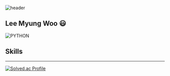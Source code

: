 

![header](https://capsule-render.vercel.app/api?type=cylinder&color=gradient&height=200&section=header&text=Welcome!%20&fontSize=90&TextBg=True&animation=fadeIn&fontcolor=ffffff&desc=Hi%20%I'm%20%20Fishphobia&descAlignY=75)

## Lee Myung Woo 😃
![PYTHON](https://img.shields.io/badge/Python-3776AB.svg?&style=for-the-badge&logo=Python&logoColor=yellow)
## Skills
---

[![Solved.ac Profile](http://mazassumnida.wtf/api/v2/generate_badge?boj=fishphobia)](https://solved.ac/fishphobia/)



<!---
Fishphobiagg/Fishphobiagg is a ✨ special ✨ repository because its `README.md` (this file) appears on your GitHub profile.
You can click the Preview link to take a look at your changes.
--->
